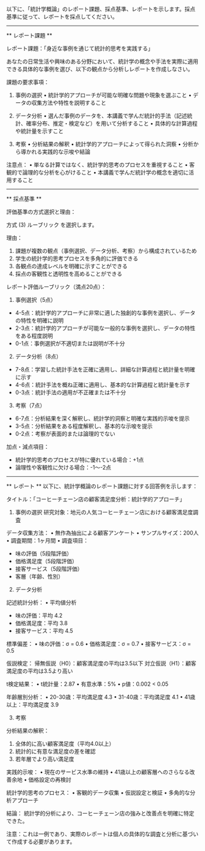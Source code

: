 以下に、「統計学概論」のレポート課題、採点基準、レポートを示します。採点基準に従って、レポートを採点してください。

---------------------------------------
** レポート課題 **

レポート課題：「身近な事例を通じて統計的思考を実践する」

あなたの日常生活や興味のある分野において、統計学の概念や手法を実際に適用できる具体的な事例を選び、以下の観点から分析しレポートを作成しなさい。

課題の要求事項：

1. 事例の選択
• 統計学的アプローチが可能な明確な問題や現象を選ぶこと
• データの収集方法や特性を説明すること

2. データ分析
• 選んだ事例のデータを、本講義で学んだ統計的手法（記述統計、確率分布、推定・検定など）を用いて分析すること
• 具体的な計算過程や統計量を示すこと

3. 考察
• 分析結果の解釈
• 統計学的アプローチによって得られた洞察
• 分析から導かれる実践的な示唆や結論

注意点：
• 単なる計算ではなく、統計学的思考のプロセスを重視すること
• 客観的で論理的な分析を心がけること
• 本講義で学んだ統計学の概念を適切に活用すること

---------------------------------------
** 採点基準 **

評価基準の方式選択と理由：

方式 (3) ルーブリック を選択します。

理由：
1. 課題が複数の観点（事例選択、データ分析、考察）から構成されているため
2. 学生の統計学的思考プロセスを多角的に評価できる
3. 各観点の達成レベルを明確に示すことができる
4. 採点の客観性と透明性を高めることができる

レポート評価ルーブリック（満点20点）：

1. 事例選択（5点）
- 4-5点：統計学的アプローチに非常に適した独創的な事例を選択し、データの特性を明確に説明
- 2-3点：統計学的アプローチが可能な一般的な事例を選択し、データの特性をある程度説明
- 0-1点：事例選択が不適切または説明が不十分

2. データ分析（8点）
- 7-8点：学習した統計手法を正確に適用し、詳細な計算過程と統計量を明確に示す
- 4-6点：統計手法を概ね正確に適用し、基本的な計算過程と統計量を示す
- 0-3点：統計手法の適用が不正確または不十分

3. 考察（7点）
- 6-7点：分析結果を深く解釈し、統計学的洞察と明確な実践的示唆を提示
- 3-5点：分析結果をある程度解釈し、基本的な示唆を提示
- 0-2点：考察が表面的または論理的でない

加点・減点項目：
- 統計学的思考のプロセスが特に優れている場合：+1点
- 論理性や客観性に欠ける場合：-1～-2点

---------------------------------------
** レポート **
以下に、統計学概論のレポート課題に対する回答例を示します：

タイトル：「コーヒーチェーン店の顧客満足度分析：統計学的アプローチ」

1. 事例の選択
研究対象：地元の人気コーヒーチェーン店における顧客満足度調査

データ収集方法：
• 無作為抽出による顧客アンケート
• サンプルサイズ：200人
• 調査期間：1ヶ月間
• 調査項目：
  - 味の評価（5段階評価）
  - 価格満足度（5段階評価）
  - 接客サービス（5段階評価）
  - 客層（年齢、性別）

2. データ分析

記述統計分析：
• 平均値分析
  - 味の評価：平均 4.2
  - 価格満足度：平均 3.8
  - 接客サービス：平均 4.5

標準偏差：
• 味の評価：σ = 0.6
• 価格満足度：σ = 0.7
• 接客サービス：σ = 0.5

仮説検定：
帰無仮説（H0）：顧客満足度の平均は3.5以下
対立仮説（H1）：顧客満足度の平均は3.5より高い

t検定結果：
• t統計量：2.87
• 有意水準：5%
• p値：0.002 < 0.05

年齢層別分析：
• 20-30歳：平均満足度 4.3
• 31-40歳：平均満足度 4.1
• 41歳以上：平均満足度 3.9

3. 考察

分析結果の解釈：
1. 全体的に高い顧客満足度（平均4.0以上）
2. 統計的に有意な満足度の差を確認
3. 若年層でより高い満足度

実践的示唆：
• 現在のサービス水準の維持
• 41歳以上の顧客層へのさらなる改善余地
• 価格設定の再検討

統計学的思考のプロセス：
• 客観的データ収集
• 仮説設定と検証
• 多角的な分析アプローチ

結論：
統計学的分析により、コーヒーチェーン店の強みと改善点を明確に特定できた。

注意：これは一例であり、実際のレポートは個人の具体的な調査と分析に基づいて作成する必要があります。

